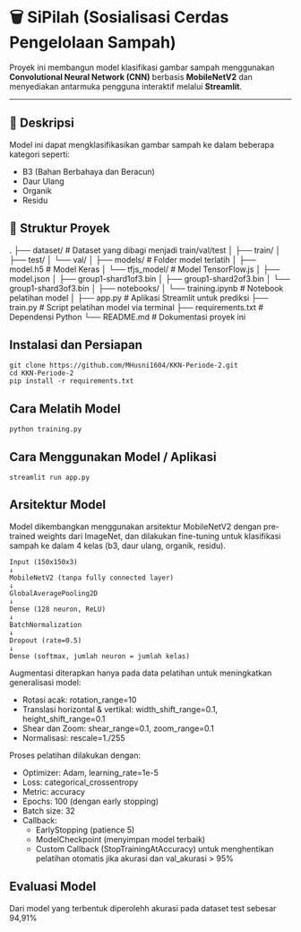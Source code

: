 # 🗑️ SiPilah (Sosialisasi Cerdas Pengelolaan Sampah)

Proyek ini membangun model klasifikasi gambar sampah menggunakan **Convolutional Neural Network (CNN)** berbasis **MobileNetV2** dan menyediakan antarmuka pengguna interaktif melalui **Streamlit**.

---

## 📌 Deskripsi

Model ini dapat mengklasifikasikan gambar sampah ke dalam beberapa kategori seperti:

- B3 (Bahan Berbahaya dan Beracun)
- Daur Ulang
- Organik
- Residu

## 📁 Struktur Proyek
.
├── dataset/ # Dataset yang dibagi menjadi train/val/test
│ ├── train/
│ ├── test/
│ └── val/
│
├── models/ # Folder model terlatih
│ ├── model.h5 # Model Keras
│ └── tfjs_model/ # Model TensorFlow.js
│ ├── model.json
│ ├── group1-shard1of3.bin
│ ├── group1-shard2of3.bin
│ └── group1-shard3of3.bin
│
├── notebooks/
│ └── training.ipynb # Notebook pelatihan model
│
├── app.py # Aplikasi Streamlit untuk prediksi
├── train.py # Script pelatihan model via terminal
├── requirements.txt # Dependensi Python
└── README.md # Dokumentasi proyek ini

## Instalasi dan Persiapan

```
git clone https://github.com/MHusni1604/KKN-Periode-2.git
cd KKN-Periode-2
pip install -r requirements.txt
```

## Cara Melatih Model

```
python training.py
```

## Cara Menggunakan Model / Aplikasi

```
streamlit run app.py
```

## Arsitektur Model

Model dikembangkan menggunakan arsitektur MobileNetV2 dengan pre-trained weights dari ImageNet, dan dilakukan fine-tuning untuk klasifikasi sampah ke dalam 4 kelas (b3, daur ulang, organik, residu).

```
Input (150x150x3)
↓
MobileNetV2 (tanpa fully connected layer)
↓
GlobalAveragePooling2D
↓
Dense (128 neuron, ReLU)
↓
BatchNormalization
↓
Dropout (rate=0.5)
↓
Dense (softmax, jumlah neuron = jumlah kelas)
```

Augmentasi diterapkan hanya pada data pelatihan untuk meningkatkan generalisasi model:
- Rotasi acak: rotation_range=10
- Translasi horizontal & vertikal: width_shift_range=0.1, height_shift_range=0.1
- Shear dan Zoom: shear_range=0.1, zoom_range=0.1
- Normalisasi: rescale=1./255

Proses pelatihan dilakukan dengan:
- Optimizer: Adam, learning_rate=1e-5
- Loss: categorical_crossentropy
- Metric: accuracy
- Epochs: 100 (dengan early stopping)
- Batch size: 32
- Callback:
  - EarlyStopping (patience 5)
  - ModelCheckpoint (menyimpan model terbaik)
  - Custom Callback (StopTrainingAtAccuracy) untuk menghentikan pelatihan otomatis jika akurasi dan val_akurasi > 95%
 
## Evaluasi Model
Dari model yang terbentuk diperolehh akurasi pada dataset test sebesar 94,91%
